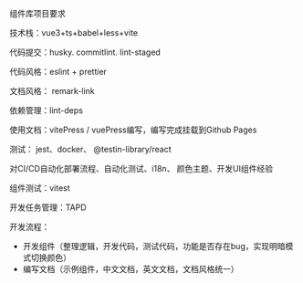 组件库项目要求

技术栈：vue3+ts+babel+less+vite

代码提交：husky. commitlint. lint-staged

代码风格：eslint + prettier

文档风格： remark-link

依赖管理：lint-deps

使用文档：vitePress / vuePress编写，编写完成挂载到Github Pages

测试： jest、docker、 @testin-library/react

对CI/CD自动化部署流程、自动化测试、i18n、 颜色主题、开发UI组件经验

组件测试：vitest

开发任务管理：TAPD

开发流程：

- 开发组件（整理逻辑，开发代码，测试代码，功能是否存在bug，实现明暗模式切换颜色）
- 编写文档（示例组件，中文文档，英文文档，文档风格统一）



